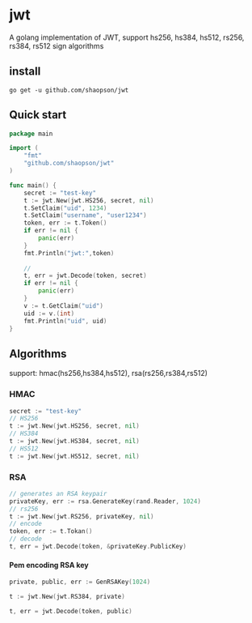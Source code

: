# jwt
A golang implementation of JWT, support hs256, hs384, hs512, rs256, rs384, rs512 sign algorithms

## install
```shell
go get -u github.com/shaopson/jwt
```

## Quick start

```go
package main

import (
	"fmt"
	"github.com/shaopson/jwt"
)

func main() {
	secret := "test-key"
	t := jwt.New(jwt.HS256, secret, nil)
	t.SetClaim("uid", 1234)
	t.SetClaim("username", "user1234")
	token, err := t.Token()
	if err != nil {
		panic(err)
	}
	fmt.Println("jwt:",token)
	
	//
	t, err = jwt.Decode(token, secret)
	if err != nil {
		panic(err)
	}
	v := t.GetClaim("uid")
	uid := v.(int)
	fmt.Println("uid", uid)
}

```

## Algorithms
support: hmac(hs256,hs384,hs512), rsa(rs256,rs384,rs512)


### HMAC
```go
secret := "test-key"
// HS256
t := jwt.New(jwt.HS256, secret, nil)
// HS384
t := jwt.New(jwt.HS384, secret, nil)
// HS512
t := jwt.New(jwt.HS512, secret, nil)

```

### RSA

```go
// generates an RSA keypair
privateKey, err := rsa.GenerateKey(rand.Reader, 1024)
// rs256
t := jwt.New(jwt.RS256, privateKey, nil)
// encode
token, err := t.Tokan()
// decode
t, err = jwt.Decode(token, &privateKey.PublicKey)

```
#### Pem encoding RSA key
```go
private, public, err := GenRSAKey(1024)

t := jwt.New(jwt.RS384, private)

t, err = jwt.Decode(token, public)
```